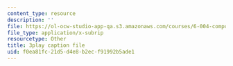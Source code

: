 ```yaml
---
content_type: resource
description: ''
file: https://ol-ocw-studio-app-qa.s3.amazonaws.com/courses/6-004-computation-structures-spring-2017/f0ea81fc21d5d4e8b2ecf91992b5ade1_2IQxigpPMns.srt
file_type: application/x-subrip
resourcetype: Other
title: 3play caption file
uid: f0ea81fc-21d5-d4e8-b2ec-f91992b5ade1
---
```

